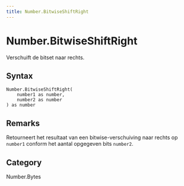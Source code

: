 ```yaml
---
title: Number.BitwiseShiftRight
---
```


# Number.BitwiseShiftRight


Verschuift de bitset naar rechts.


## Syntax

```powerquery
Number.BitwiseShiftRight(
    number1 as number,
    number2 as number
) as number
```


## Remarks

Retourneert het resultaat van een bitwise-verschuiving naar rechts op <code>number1</code> conform het aantal opgegeven bits <code>number2</code>.



## Category
Number.Bytes
